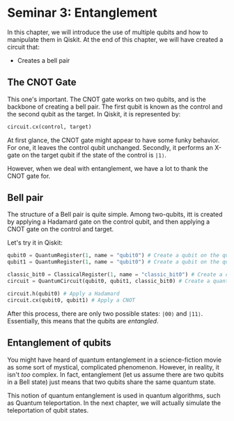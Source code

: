# Seminar 3: Entanglement

In this chapter, we will introduce the use of multiple qubits and how to manipulate them in Qiskit. At the end of this chapter, we will have created a circuit that:
- Creates a bell pair

## The CNOT Gate

This one's important. The CNOT gate works on two qubits, and is the backbone of creating a bell pair. The first qubit is known as the control  and the second qubit as the target. In Qiskit, it is represented by:

```python
circuit.cx(control, target)
```

At first glance, the CNOT gate might appear to have some funky behavior. For one, it leaves the control qubit unchanged. Secondly, it performs an X-gate on the target qubit if the state of the control is `|1⟩`. 

However, when we deal with entanglement, we have a lot to thank the CNOT gate for.

## Bell pair

The structure of a Bell pair is quite simple. Among two-qubits, itt is created by applying a Hadamard gate on the control qubit, and then applying a CNOT gate on the control and target.

Let's try it in Qiskit:

```python
qubit0 = QuantumRegister(1, name = "qubit0") # Create a qubit on the quantum register
qubit1 = QuantumRegister(1, name = "qubit0") # Create a qubit on the quantum register

classic_bit0 = ClassicalRegister(1, name = "classic_bit0") # Create a classic bit on the classical register
circuit = QuantumCircuit(qubit0, qubit1, classic_bit0) # Create a quantum circuit from our qubit/bit

circuit.h(qubit0) # Apply a Hadamard
circuit.cx(qubit0, qubit1) # Apply a CNOT
```

After this process, there are only two possible states: `|00⟩` and `|11⟩`. Essentially, this means that the qubits are *entangled*. 

## Entanglement of qubits

You might have heard of quantum entanglement in a science-fiction movie as some sort of mystical, complicated phenomenon. However, in reality, it isn't *too* complex. In fact, entanglement (let us assume there are two qubits in a Bell state) just means that two qubits share the same quantum state.

This notion of quantum entanglement is used in quantum algorithms, such as Quantum teleportation. In the next chapter, we will actually simulate the teleportation of qubit states. 































